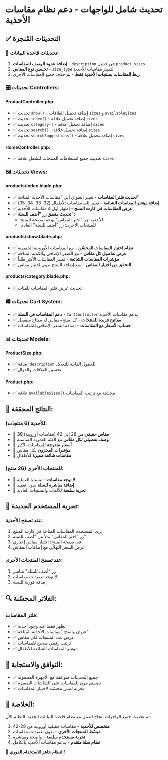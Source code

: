 # تحديث شامل للواجهات - دعم نظام مقاسات الأحذية

## ✅ التحديثات المُنجزة

### 🔧 **تحديثات قاعدة البيانات:**
1. **إضافة عمود الوصف للمقاسات** - `description` في جدول `product_sizes`
2. **تحسين نوع المقاس** - `size_type` لتمييز مقاسات الأحذية
3. **ربط المقاسات بمنتجات الأحذية فقط** - تم حذف جميع المقاسات الأخرى

### 🎛️ **تحديثات Controllers:**

#### **ProductController.php:**
- ✅ تحديث `show()` - إضافة تحميل العلاقات `sizes` و `availableSizes`
- ✅ تحديث `index()` - إضافة تحميل علاقة `sizes` 
- ✅ تحديث `category()` - إضافة تحميل علاقة `sizes`
- ✅ تحديث `search()` - إضافة تحميل علاقة `sizes`
- ✅ تحديث `searchSuggestions()` - إضافة تحميل علاقة `sizes`

#### **HomeController.php:**
- ✅ تحديث جميع استعلامات المنتجات لتشمل علاقة `sizes`

### 🖼️ **تحديثات Views:**

#### **products/index.blade.php:**
- ✅ **تحديث فلتر المقاسات** - تغيير العنوان إلى "مقاسات الأحذية المتاحة"
- ✅ **إضافة مؤشر المقاسات الشائعة** - تغيير إلى مقاسات الأطفال (32، 33، 34، 35)
- ✅ **عرض المقاسات في كارت المنتج** - إظهار أول 4 مقاسات للأحذية
- ✅ **تحديث منطق زر "أضف للسلة":**
  - للأحذية: زر "اختر المقاس" يوجه لصفحة المنتج
  - للمنتجات الأخرى: زر "أضف للسلة" العادي

#### **products/show.blade.php:**
- ✅ **نظام اختيار المقاسات المحسّن** - مع المقاسات الأوروبية الحقيقية
- ✅ **عرض تفاصيل كل مقاس** - مع السعر الإضافي والكمية المتاحة
- ✅ **مؤشرات المقاسات الشائعة** - تمييز المقاسات الأكثر طلباً
- ✅ **التحقق من اختيار المقاس** - منع إضافة المنتج بدون اختيار مقاس

#### **products/category.blade.php:**
- ✅ تحديث عرض فلتر المقاسات للفئات

### 🛍️ **تحديثات Cart System:**
- ✅ **دعم المقاسات في السلة** - `CartController` يدعم مقاسات الأحذية
- ✅ **مفاتيح فريدة للمنتجات** - كل منتج+مقاس له مفتاح منفصل
- ✅ **حساب الأسعار مع المقاسات** - إضافة السعر الإضافي للمقاسات

### 📊 **تحديثات Models:**

#### **ProductSize.php:**
- ✅ إضافة `description` للحقول القابلة للتعديل
- ✅ تحسين العلاقات والدوال

#### **Product.php:**
- ✅ علاقة `availableSizes()` محسّنة مع ترتيب المقاسات

## 🎯 **النتائج المحققة:**

### **للأحذية (6 منتجات):**
- 🔹 **39 مقاس حقيقي** من 28 إلى 42 (مقاسات أوروبية)
- 🔹 **وصف تفصيلي لكل مقاس** مع الفئة العمرية المناسبة
- 🔹 **أسعار متدرجة** للمقاسات الأكبر
- 🔹 **مؤشرات المخزون** لكل مقاس
- 🔹 **مقاسات شائعة مميزة** للأطفال

### **للمنتجات الأخرى (26 منتج):**
- 🔹 **لا توجد مقاسات** - تبسيط العملية
- 🔹 **إضافة مباشرة للسلة** بدون تعقيد
- 🔹 **تجربة سلسة** للألعاب والمنتجات العادية

## 🚀 **تجربة المستخدم الجديدة:**

### **عند تصفح الأحذية:**
1. يرى المستخدم المقاسات المتاحة في كارت المنتج
2. زر "اختر المقاس" بدلاً من "أضف للسلة"
3. في صفحة المنتج: اختيار مقاس إجباري
4. عرض السعر النهائي مع إضافات المقاس

### **عند تصفح المنتجات الأخرى:**
1. زر "أضف للسلة" مباشر
2. لا توجد تعقيدات مقاسات
3. إضافة فورية للسلة

## 🔍 **الفلاتر المحسّنة:**

### **فلتر المقاسات:**
- ✅ يظهر فقط عند وجود أحذية
- ✅ عنوان واضح: "مقاسات الأحذية المتاحة"
- ✅ عرض عدد المنتجات لكل مقاس
- ✅ ترتيب رقمي صحيح للمقاسات
- ✅ مؤشر المقاسات الشائعة للأطفال

## 📱 **التوافق والاستجابة:**
- ✅ جميع التحديثات متوافقة مع الأجهزة المحمولة
- ✅ تصميم مرن للمقاسات على الشاشات الصغيرة
- ✅ تجربة لمس محسّنة لاختيار المقاسات

## 🎉 **الخلاصة:**

تم تحديث جميع الواجهات بنجاح لتعمل مع نظام قاعدة البيانات الجديد. النظام الآن:

1. **متخصص للأحذية** - مقاسات حقيقية أوروبية من 28-42
2. **مبسّط للمنتجات الأخرى** - بدون تعقيدات مقاسات
3. **تجربة مستخدم سلسة** - واضحة ومباشرة
4. **نظام سلة متقدم** - يدعم مقاسات الأحذية بالكامل

🎯 **النظام جاهز للاستخدام الفوري!**
